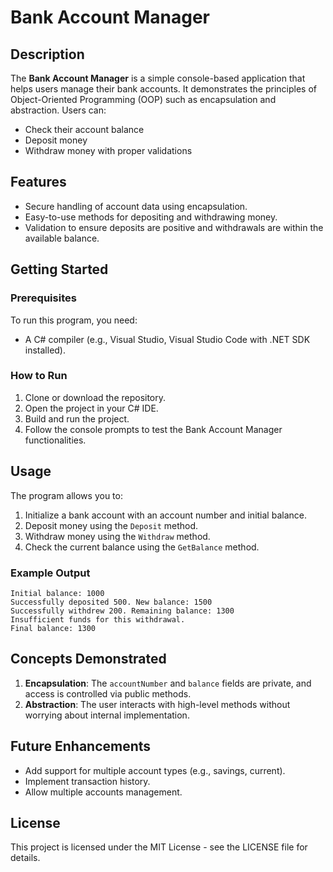 # Bank Account Manager

## Description
The **Bank Account Manager** is a simple console-based application that helps users manage their bank accounts. It demonstrates the principles of Object-Oriented Programming (OOP) such as encapsulation and abstraction. Users can:
- Check their account balance
- Deposit money
- Withdraw money with proper validations

## Features
- Secure handling of account data using encapsulation.
- Easy-to-use methods for depositing and withdrawing money.
- Validation to ensure deposits are positive and withdrawals are within the available balance.

## Getting Started

### Prerequisites
To run this program, you need:
- A C# compiler (e.g., Visual Studio, Visual Studio Code with .NET SDK installed).

### How to Run
1. Clone or download the repository.
2. Open the project in your C# IDE.
3. Build and run the project.
4. Follow the console prompts to test the Bank Account Manager functionalities.

## Usage
The program allows you to:
1. Initialize a bank account with an account number and initial balance.
2. Deposit money using the `Deposit` method.
3. Withdraw money using the `Withdraw` method.
4. Check the current balance using the `GetBalance` method.

### Example Output
```
Initial balance: 1000
Successfully deposited 500. New balance: 1500
Successfully withdrew 200. Remaining balance: 1300
Insufficient funds for this withdrawal.
Final balance: 1300
```

## Concepts Demonstrated
1. **Encapsulation**: The `accountNumber` and `balance` fields are private, and access is controlled via public methods.
2. **Abstraction**: The user interacts with high-level methods without worrying about internal implementation.

## Future Enhancements
- Add support for multiple account types (e.g., savings, current).
- Implement transaction history.
- Allow multiple accounts management.

## License
This project is licensed under the MIT License - see the LICENSE file for details.

